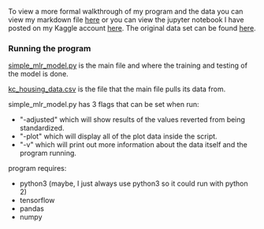To view a more formal walkthrough of my program and the data you can view my markdown file [here](https://github.com/iCurlmyster/King-County-House-Data-Set/blob/master/KC%20Housing%20Data/KC_House_Regression.md) or you can view the jupyter notebook I have posted on my Kaggle account [here](https://www.kaggle.com/icurlmyster/d/harlfoxem/housesalesprediction/simple-mlr-model). The original data set can be found [here](https://www.kaggle.com/harlfoxem/housesalesprediction).


### Running the program
[simple_mlr_model.py](https://github.com/iCurlmyster/King-County-House-Data-Set/blob/master/simple_mlr_model.py) is the main file and where the training and testing of the model is done.

[kc_housing_data.csv](https://github.com/iCurlmyster/King-County-House-Data-Set/blob/master/kc_house_data.csv) is the file that the main file pulls its data from.

simple_mlr_model.py has 3 flags that can be set when run:
- "-adjusted" which will show results of the values reverted from being standardized.
- "-plot" which will display all of the plot data inside the script.
- "-v" which will print out more information about the data itself and the program running.

program requires:
- python3 (maybe, I just always use python3 so it could run with python 2)
- tensorflow
- pandas
- numpy
